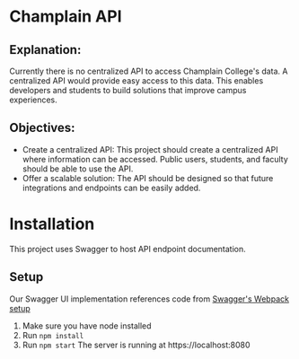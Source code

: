 # Champlain API

## Explanation:
Currently there is no centralized API to access Champlain College's data. A centralized API would provide easy access to this data. This enables developers and students to build solutions that improve campus experiences.


## Objectives: 
- Create a centralized API: This project should create a centralized API where information can be accessed. Public users, students, and faculty should be able to use the API.
- Offer a scalable solution: The API should be designed so that future integrations and endpoints can be easily added.


# Installation
This project uses Swagger to host API endpoint documentation.
## Setup
Our Swagger UI implementation references code from [Swagger's Webpack setup](https://github.com/swagger-api/swagger-ui/tree/e5f9647433cbc9648c85ed12551db97fc0b16434/docs/samples/webpack-getting-started)
1. Make sure you have node installed
2. Run `npm install`
3. Run `npm start`
The server is running at https://localhost:8080